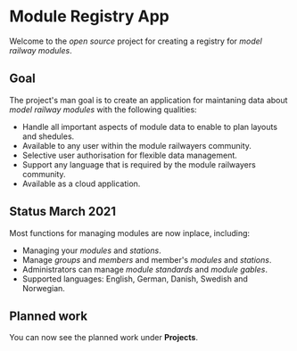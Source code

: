 # Module Registry App
Welcome to the *open source* project for creating a registry for *model railway modules*.

## Goal
The project's man goal is to create an application 
for maintaning data about *model railway modules* with the following qualities:
- Handle all important aspects of module data to enable to plan layouts and shedules.
- Available to any user within the module railwayers community.
- Selective user authorisation for flexible data management.
- Support any language that is required by the module railwayers community.
- Available as a cloud application.

## Status March 2021
Most functions for managing modules are now inplace, including:
* Managing your *modules* and *stations*.
* Manage *groups* and *members* and member's *modules* and *stations*.
* Administrators can manage *module standards* and *module gables*.
* Supported languages: English, German, Danish, Swedish and Norwegian.

## Planned work
You can now see the planned work under **Projects**.
